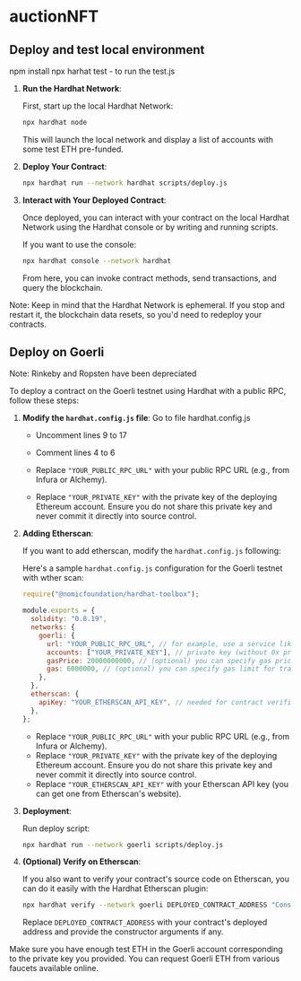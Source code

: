 # auctionNFT

## Deploy and test local environment

npm install
npx harhat test - to run the test.js

1. **Run the Hardhat Network**:

   First, start up the local Hardhat Network:

   ```bash
   npx hardhat node
   ```

   This will launch the local network and display a list of accounts with some test ETH pre-funded.

2. **Deploy Your Contract**:

   ```bash
   npx hardhat run --network hardhat scripts/deploy.js
   ```

3. **Interact with Your Deployed Contract**:

   Once deployed, you can interact with your contract on the local Hardhat Network using the Hardhat console or by writing and running scripts.

   If you want to use the console:

   ```bash
   npx hardhat console --network hardhat
   ```

   From here, you can invoke contract methods, send transactions, and query the blockchain.


Note: Keep in mind that the Hardhat Network is ephemeral. If you stop and restart it, the blockchain data resets, so you'd need to redeploy your contracts.


## Deploy on Goerli

Note: Rinkeby and Ropsten have been depreciated

To deploy a contract on the Goerli testnet using Hardhat with a public RPC, follow these steps:

1. **Modify the `hardhat.config.js` file**:
    Go to file hardhat.config.js 
    - Uncomment lines 9 to 17
    - Comment lines 4 to 6

    - Replace `"YOUR_PUBLIC_RPC_URL"` with your public RPC URL (e.g., from Infura or Alchemy).
    - Replace `"YOUR_PRIVATE_KEY"` with the private key of the deploying Ethereum account. Ensure you do not share this private key and never commit it directly into source control.

2. **Adding Etherscan**:

    If you want to add etherscan, modify the `hardhat.config.js` following:

   Here's a sample `hardhat.config.js` configuration for the Goerli testnet with wther scan:

   ```javascript
   require("@nomicfoundation/hardhat-toolbox");

   module.exports = {
     solidity: "0.8.19",
     networks: {
       goerli: {
         url: "YOUR_PUBLIC_RPC_URL", // for example, use a service like Alchemy or Infura
         accounts: ["YOUR_PRIVATE_KEY"], // private key (without 0x prefix)
         gasPrice: 20000000000, // (optional) you can specify gas price
         gas: 6000000, // (optional) you can specify gas limit for transactions
       },
     },
     etherscan: {
       apiKey: "YOUR_ETHERSCAN_API_KEY", // needed for contract verification
     },
   };
   ```

   - Replace `"YOUR_PUBLIC_RPC_URL"` with your public RPC URL (e.g., from Infura or Alchemy).
   - Replace `"YOUR_PRIVATE_KEY"` with the private key of the deploying Ethereum account. Ensure you do not share this private key and never commit it directly into source control.
   - Replace `"YOUR_ETHERSCAN_API_KEY"` with your Etherscan API key (you can get one from Etherscan's website).

3. **Deployment**:

   Run deploy script:

   ```bash
   npx hardhat run --network goerli scripts/deploy.js
   ```

4. **(Optional) Verify on Etherscan**:

   If you also want to verify your contract's source code on Etherscan, you can do it easily with the Hardhat Etherscan plugin:

   ```bash
   npx hardhat verify --network goerli DEPLOYED_CONTRACT_ADDRESS "ConstructorArgument1" "ConstructorArgument2"
   ```

   Replace `DEPLOYED_CONTRACT_ADDRESS` with your contract's deployed address and provide the constructor arguments if any.

Make sure you have enough test ETH in the Goerli account corresponding to the private key you provided. You can request Goerli ETH from various faucets available online.
